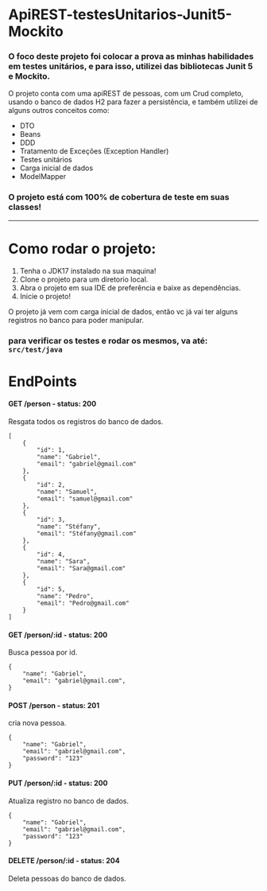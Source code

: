 # ApiREST-testesUnitarios-Junit5-Mockito
### O foco deste projeto foi colocar a prova as minhas habilidades em testes unitários, e para isso, utilizei das bibliotecas Junit 5 e Mockito.

O projeto conta com uma apiREST de pessoas, com um Crud completo, usando o banco de dados H2 para fazer a persistência, e também utilizei de alguns outros conceitos como:  

* DTO
* Beans
* DDD
* Tratamento de Exceções (Exception Handler)
* Testes unitários
* Carga inicial de dados
* ModelMapper

### O projeto está com 100% de cobertura de teste em suas classes!

<hr>

# Como rodar o projeto:
1. Tenha o JDK17 instalado na sua maquina!
2. Clone o projeto para um diretorio local.
3. Abra o projeto em sua IDE de preferência e baixe as dependências.
4. Inicie o projeto!

O projeto já vem com carga inicial de dados, então vc já vai ter alguns registros no banco para poder manipular.

### para verificar os testes e rodar os mesmos, va até: `src/test/java`

# EndPoints
#### GET /person - status: 200
Resgata todos os registros do banco de dados.
```
[
    {
        "id": 1,
        "name": "Gabriel",
        "email": "gabriel@gmail.com"
    },
    {
        "id": 2,
        "name": "Samuel",
        "email": "samuel@gmail.com"
    },
    {
        "id": 3,
        "name": "Stéfany",
        "email": "Stéfany@gmail.com"
    },
    {
        "id": 4,
        "name": "Sara",
        "email": "Sara@gmail.com"
    },
    {
        "id": 5,
        "name": "Pedro",
        "email": "Pedro@gmail.com"
    }
]
```
#### GET /person/:id - status: 200
Busca pessoa por id.
```
{
    "name": "Gabriel",
    "email": "gabriel@gmail.com",
}
```

#### POST /person - status: 201
cria nova pessoa.
```
{
    "name": "Gabriel",
    "email": "gabriel@gmail.com",
    "password": "123"
}
```
#### PUT /person/:id - status: 200
Atualiza registro no banco de dados.
```
{
    "name": "Gabriel",
    "email": "gabriel@gmail.com",
    "password": "123"
}
```
#### DELETE /person/:id - status: 204
Deleta pessoas do banco de dados.



